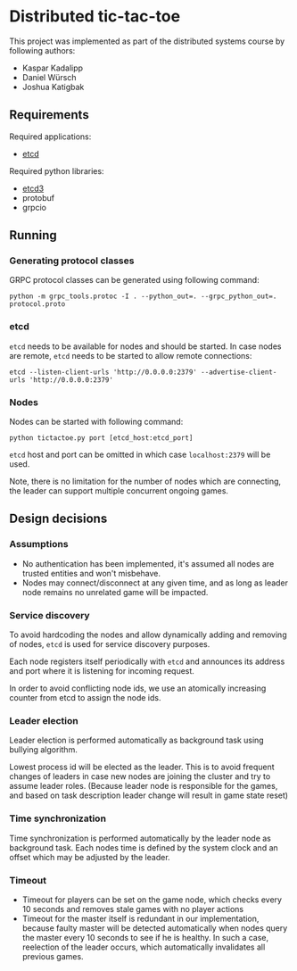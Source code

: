 # Distributed tic-tac-toe

This project was implemented as part of the distributed systems course by following authors:
- Kaspar Kadalipp
- Daniel Würsch
- Joshua Katigbak

## Requirements

Required applications:
* [etcd](https://etcd.io/)

Required python libraries:
* [etcd3](https://pypi.org/project/etcd3/)
* protobuf
* grpcio

## Running

### Generating protocol classes

GRPC protocol classes can be generated using following command:

```
python -m grpc_tools.protoc -I . --python_out=. --grpc_python_out=. protocol.proto
```

### etcd

`etcd` needs to be available for nodes and should be started. In case nodes are remote, `etcd` needs to be started to allow remote connections:

```
etcd --listen-client-urls 'http://0.0.0.0:2379' --advertise-client-urls 'http://0.0.0.0:2379'
```

### Nodes

Nodes can be started with following command:

```
python tictactoe.py port [etcd_host:etcd_port]
```

`etcd` host and port can be omitted in which case `localhost:2379` will be used.

Note, there is no limitation for the number of nodes which are connecting, the leader can support multiple concurrent ongoing games.

## Design decisions

### Assumptions

* No authentication has been implemented, it's assumed all nodes are trusted entities and won't misbehave.
* Nodes may connect/disconnect at any given time, and as long as leader node remains no unrelated game will be impacted.

### Service discovery

To avoid hardcoding the nodes and allow dynamically adding and removing of nodes, `etcd` is used for service discovery purposes.

Each node registers itself periodically with `etcd` and announces its address and port where it is listening for incoming request.

In order to avoid conflicting node ids, we use an atomically increasing counter from etcd to assign the node ids.

### Leader election

Leader election is performed automatically as background task using bullying algorithm.

Lowest process id will be elected as the leader. This is to avoid frequent changes of leaders in case new nodes are joining the cluster and try to assume leader roles. (Because leader node is responsible for the games, and based on task description leader change will result in game state reset)

### Time synchronization

Time synchronization is performed automatically by the leader node as background task. Each nodes time is defined by the system clock and an offset which may be adjusted by the leader.

### Timeout

* Timeout for players can be set on the game node, which checks every 10 seconds and removes stale games with no player actions
* Timeout for the master itself is redundant in our implementation, because faulty master will be detected automatically when nodes query the master every 10 seconds to see if he is healthy. In such a case, reelection of the leader occurs, which automatically invalidates all previous games.
